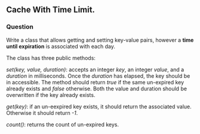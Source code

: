 ## Cache With Time Limit.

### Question

Write a class that allows getting and setting key-value pairs, however a **time until expiration** is associated with each day.

The class has three public methods:

*set(key, value, duration)*: accepts an integer *key*, an integer *value*, and a *duration* in milliseconds. Once the *duration* has elapsed, the key should be in accessible. The method should return *true* if the same un-expired key already exists and *false* otherwise. Both the value and duration should be overwritten if the key already exists.

*get(key)*: if an un-eexpired key exists, it should return the associated value. Otherwise it should return *-1*.

*count()*: returns the count of un-expired keys.

